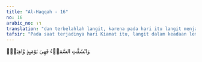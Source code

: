 ```yaml
---
title: "Al-Haqqah - 16"
no: 16
arabic_no: ١٦
translation: "dan terbelahlah langit, karena pada hari itu langit menjadi rapuh."
tafsir: "Pada saat terjadinya hari Kiamat itu, langit dalam keadaan lemah sehingga terbelah. Jika diperhatikan hukum-hukum Allah yang berlaku di ruang angkasa, maka yang dikemukakan ayat ini sesuai dengan hukum itu. Masing-masing planet di ruang angkasa itu mempunyai daya tarik-menarik. Dengan adanya daya tersebut, maka seluruh planet-planet menjadi selalu beredar pada garis edar yang tetap, tidak jatuh dan tidak menyimpang. Seandainya salah satu saja di antara planet yang banyak itu bergeser dari falaknya, maka hilanglah keseimbangan tarik-menarik yang ada antara planet-planet itu, sehingga planet yang kecil tertarik oleh planet yang besar. Terjadilah tabrakan antara planet-planet itu yang menghancurkan seluruh alam ini.\n\nKajian saintifik modern saat ini menyatakan bahwa jagad-raya seisinya ini diawali pembentukannya dari adanya singularity. Singularity adalah sesuatu dimana calon/bakal ruang, energi, materi, dan waktu masih terkumpul menjadi satu (manunggal). Dentuman Besar (Big Bang) meledakkan singularity ini dan berkembanglah seperti spiral-kerucut yang terus menerus berekspansi melebar dan melebar terus. Sejak Big Bang itulah, waktu mulai memisahkan diri dari ruang, begitu pula energi, materi, dan gaya-gaya, dan selama bermiliar-miliar tahun terbentuklah seluruh jagad-raya yang berisi miliaran galaksi. Ruang dan waktu terus mengalami ekspansi meluas. Bahiruddin S. Mahmud menjelaskan bahwa ekspansi jagad raya bukannya tak terbatas dan terus menerus. Laju ekspansi atau perkembangan ini berangsur-angsur menurun, karena gaya gravitasi antar galaksi (yang mereka sesamanya terus saling menjauh) mulai mengendor, sehingga suatu saat akan berhentilah ekspansi jagad raya itu.\n\nKetika jagad raya atau alam semesta menghentikan aktivitas ekspansinya (perluasannya), masa penyusutannya (pemadatannya) pun dimulai. Jika ekspansi diawali dari singularity, Big Bang, dan ekspansi alam semesta; maka penyusutan alam semesta atau pemadatan (kontraksi) alam semesta diawali dengan alam semesta yang secara perlahan menyusut, di mana ruang, waktu, energi, materi, dan gaya-gaya akan bersatu kembali menjadi singularity. Penyusutan ini makin lama makin cepat, dari dimensi waktu miliaran tahun, jutaan tahun, puluhan tahun, tahunan, bulanan, mingguan, harian, terus ke jam, menit, detik, mikro-detik dan akhirnya terjadi ledakan hebat yang disebut Big Crunch (Kompresan Besar) menjadi singularity kembali. Jadi Big Crunch, adalah seperti Big Bang dalam arah yang berbalikkan. Proses penyusutan alam semesta menuju Big Crunch ini, berlangsung dengan periode waktu yang sangat lama, kemudian semakin cepat, dan super cepat!! Menurut Paul Davies, ketika alam semesta telah memadat sampai seper-seratus (1/100) dari luasnya yang sekarang ini, maka efek tekanannya akan mengakibatkan suhu yang meninggi sampai mencapai titik didih benda cair; dan bumi menjadi tempat yang tidak layak huni lagi. Galaksi sudah tidak dapat dibedakan satu sama lainnya, karena mereka telah berfusi, dan merapat satu sama lainnya. Selanjutnya gerak kepadatan makin naik hingga mencapai titik api pijar. Pada saat inilah antariksa tampak bagaikan bola api plasma yang pijar. Kemungkinan inilah yang disebut dalam Surah al-Ma'arij/70: 8, \"Pada hari ketika langit menjadi seperti luluhan perak.\" \n\nKetika terjadi proses ke arah Big Crunch itu, yaitu proses pemadatan atau penyusutan alam semesta, maka semua materi pecah kembali menjadi materi-materi fundamental seperti quark, elektron, dan sebagainya, gaya-gaya seperti gaya gravitasi, elektromagnetik, nuklir kuat, dan nuklir lemah mulai menyatu kembali. Saat itulah benda-benda langit mulai kehilangan gaya-gaya gravitasinya, dan akibatnya terjadilah tubrukan-tubrukan dahsyat antar planet, sehingga bumi berbenturan dengan planet-planet lainnya, gunung-gunung berbenturan karena hilangnya gaya gravitasi yang menopangnya sehingga berbenturan sesamanya. Langit antariksa mulai lemah karena ketiadaan topangan gaya gravitasi, dan mulai menyusut/ mengerut dan retak/terbelah. Proses ini menimbulkan suara gemuruh dahsyat, yang dipuncaki dengan dentuman Big Crunch. Apakah sangkakala (sur) yang dimaksud adalah mulainya suara gemuruh ketika terjadi proses penyusutan ini? Wallahu a'lam bis-sawab. Akhirnya setelah dentuman Big Crunch kembalilah ke singularity lagi, semua serba fana, kecuali Allah, sebagaimana firman-Nya: \n\nSemua yang ada di bumi itu akan binasa, tetapi wajah Tuhanmu yang memiliki kebesaran dan kemuliaan tetap kekal. (ar-Rahman/55: 26-27)"
---
```


وَانْشَقَّتِ السَّمَاۤءُ فَهِيَ يَوْمَىِٕذٍ وَّاهِيَةٌۙ
